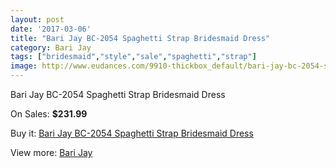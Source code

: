 ```yaml
---
layout: post
date: '2017-03-06'
title: "Bari Jay BC-2054 Spaghetti Strap Bridesmaid Dress"
category: Bari Jay
tags: ["bridesmaid","style","sale","spaghetti","strap"]
image: http://www.eudances.com/9910-thickbox_default/bari-jay-bc-2054-spaghetti-strap-bridesmaid-dress.jpg
---
```

Bari Jay BC-2054 Spaghetti Strap Bridesmaid Dress

On Sales: **$231.99**
<a href="https://www.eudances.com/en/bari-jay/3260-bari-jay-bc-2054-spaghetti-strap-bridesmaid-dress.html"><amp-img layout="responsive" width="600" height="600" src="//www.eudances.com/9910-thickbox_default/bari-jay-bc-2054-spaghetti-strap-bridesmaid-dress.jpg" alt="Bari Jay BC-2054 Spaghetti Strap Bridesmaid Dress 0" /></a>
<a href="https://www.eudances.com/en/bari-jay/3260-bari-jay-bc-2054-spaghetti-strap-bridesmaid-dress.html"><amp-img layout="responsive" width="600" height="600" src="//www.eudances.com/9912-thickbox_default/bari-jay-bc-2054-spaghetti-strap-bridesmaid-dress.jpg" alt="Bari Jay BC-2054 Spaghetti Strap Bridesmaid Dress 1" /></a>
<a href="https://www.eudances.com/en/bari-jay/3260-bari-jay-bc-2054-spaghetti-strap-bridesmaid-dress.html"><amp-img layout="responsive" width="600" height="600" src="//www.eudances.com/9911-thickbox_default/bari-jay-bc-2054-spaghetti-strap-bridesmaid-dress.jpg" alt="Bari Jay BC-2054 Spaghetti Strap Bridesmaid Dress 2" /></a>

Buy it: [Bari Jay BC-2054 Spaghetti Strap Bridesmaid Dress](https://www.eudances.com/en/bari-jay/3260-bari-jay-bc-2054-spaghetti-strap-bridesmaid-dress.html "Bari Jay BC-2054 Spaghetti Strap Bridesmaid Dress")

View more: [Bari Jay](https://www.eudances.com/en/56-bari-jay "Bari Jay")